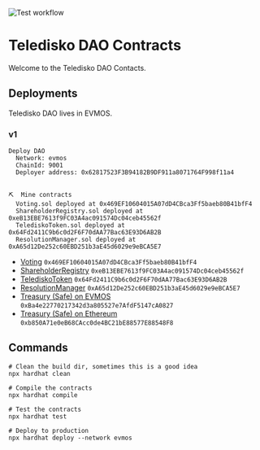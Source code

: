 ![Test workflow](https://github.com/TelediskoDAO/contracts/actions/workflows/node.yml/badge.svg)

# Teledisko DAO Contracts

Welcome to the Teledisko DAO Contacts.

## Deployments

Teledisko DAO lives in EVMOS.

### v1

```
Deploy DAO
  Network: evmos
  ChainId: 9001
  Deployer address: 0x62817523F3B94182B9DF911a8071764F998f11a4


⛏️  Mine contracts
  Voting.sol deployed at 0x469EF10604015A07dD4CBca3Ff5baeb80B41bfF4
  ShareholderRegistry.sol deployed at 0xeB13EBE7613f9FC03A4ac091574Dc04ceb45562f
  TelediskoToken.sol deployed at 0x64Fd2411C9b6c0d2F6F70dAA77Bac63E93D6AB2B
  ResolutionManager.sol deployed at 0xA65d12De252c60EBD251b3aE45d6029e9eBCA5E7
```

- [Voting](https://evm.evmos.org/address/0x469EF10604015A07dD4CBca3Ff5baeb80B41bfF4) `0x469EF10604015A07dD4CBca3Ff5baeb80B41bfF4`
- [ShareholderRegistry](https://evm.evmos.org/address/0xeB13EBE7613f9FC03A4ac091574Dc04ceb45562f) `0xeB13EBE7613f9FC03A4ac091574Dc04ceb45562f`
- [TelediskoToken](https://evm.evmos.org/address/0x64Fd2411C9b6c0d2F6F70dAA77Bac63E93D6AB2B) `0x64Fd2411C9b6c0d2F6F70dAA77Bac63E93D6AB2B`
- [ResolutionManager](https://evm.evmos.org/address/0xA65d12De252c60EBD251b3aE45d6029e9eBCA5E7) `0xA65d12De252c60EBD251b3aE45d6029e9eBCA5E7`
- [Treasury (Safe) on EVMOS](https://safe.evmos.org/evmos:0xBa4e22770217342d3a805527e7AfdF5147cA0827) `0xBa4e22770217342d3a805527e7AfdF5147cA0827`
- [Treasury (Safe) on Ethereum](https://gnosis-safe.io/app/eth:0xb850A71e0eB68CAcc0de4BC21bE88577E88548F8) `0xb850A71e0eB68CAcc0de4BC21bE88577E88548F8`

## Commands

```
# Clean the build dir, sometimes this is a good idea
npx hardhat clean

# Compile the contracts
npx hardhat compile

# Test the contracts
npx hardhat test

# Deploy to production
npx hardhat deploy --network evmos
```
